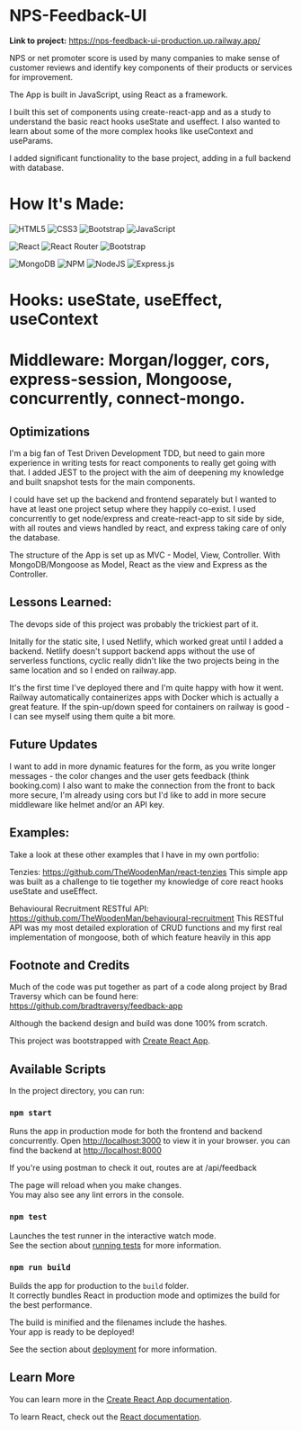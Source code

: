 # NPS-Feedback-UI

**Link to project:** https://nps-feedback-ui-production.up.railway.app/

NPS or net promoter score is used by many companies to make sense of customer reviews and identify key components of their products or services for improvement.

The App is built in JavaScript, using React as a framework.

I built this set of components using create-react-app and as a study to understand the basic react hooks useState and useffect. I also wanted to learn about some of the more complex hooks like useContext and useParams.

I added significant functionality to the base project, adding in a full backend with database.  

# How It's Made:

![HTML5](https://img.shields.io/badge/html5-%23E34F26.svg?style=for-the-badge&logo=html5&logoColor=white)
![CSS3](https://img.shields.io/badge/css3-%231572B6.svg?style=for-the-badge&logo=css3&logoColor=white)
![Bootstrap](https://img.shields.io/badge/bootstrap-%23563D7C.svg?style=for-the-badge&logo=bootstrap&logoColor=white)
![JavaScript](https://img.shields.io/badge/javascript-%23323330.svg?style=for-the-badge&logo=javascript&logoColor=%23F7DF1E)

![React](https://img.shields.io/badge/react-%2320232a.svg?style=for-the-badge&logo=react&logoColor=%2361DAFB)
![React Router](https://img.shields.io/badge/React_Router-CA4245?style=for-the-badge&logo=react-router&logoColor=white)
![Bootstrap](https://img.shields.io/badge/bootstrap-%23563D7C.svg?style=for-the-badge&logo=bootstrap&logoColor=white)

![MongoDB](https://img.shields.io/badge/MongoDB-%234ea94b.svg?style=for-the-badge&logo=mongodb&logoColor=white)
![NPM](https://img.shields.io/badge/NPM-%23CB3837.svg?style=for-the-badge&logo=npm&logoColor=white)
![NodeJS](https://img.shields.io/badge/node.js-6DA55F?style=for-the-badge&logo=node.js&logoColor=white)
![Express.js](https://img.shields.io/badge/express.js-%23404d59.svg?style=for-the-badge&logo=express&logoColor=%2361DAFB)


# Hooks: useState, useEffect, useContext

# Middleware: Morgan/logger, cors, express-session, Mongoose, concurrently, connect-mongo.

## Optimizations

I'm a big fan of Test Driven Development TDD, but need to gain more experience in writing tests for react components to really get going with that.
I added JEST to the project with the aim of deepening my knowledge and built snapshot tests for the main components.

I could have set up the backend and frontend separately but I wanted to have at least one project setup where they happily co-exist. 
I used concurrently to get node/express and create-react-app to sit side by side, with all routes and views handled by react, and express
taking care of only the database.

The structure of the App is set up as MVC - Model, View, Controller.  With MongoDB/Mongoose as Model, React as the view and Express as the Controller.

## Lessons Learned:

The devops side of this project was probably the trickiest part of it.  

Initally for the static site, I used Netlify, which worked great until I added a backend. 
Netlify doesn't support backend apps without the use of serverless functions, cyclic 
really didn't like the two projects being in the same location and so I ended on railway.app. 

It's the first time I've deployed there and I'm quite happy with how it went.  Railway automatically containerizes apps with Docker which is actually a great feature. If the spin-up/down speed for containers on railway is good - I can see myself using them quite a bit more.

## Future Updates

I want to add in more dynamic features for the form, as you write longer messages - the color changes and the user gets feedback (think booking.com) I also want to make the connection from the front to back more secure, I'm already using cors but I'd like to add in more secure middleware like helmet and/or an API key.

## Examples:

Take a look at these other examples that I have in my own portfolio:

Tenzies: https://github.com/TheWoodenMan/react-tenzies
This simple app was built as a challenge to tie together my knowledge of core react hooks useState and useEffect.

Behavioural Recruitment RESTful API: https://github.com/TheWoodenMan/behavioural-recruitment
This RESTful API was my most detailed exploration of CRUD functions and my first real implementation of mongoose, both of which feature heavily in this app

## Footnote and Credits

Much of the code was put together as part of a code along project by Brad Traversy which can be found here: https://github.com/bradtraversy/feedback-app

Although the backend design and build was done 100% from scratch.

This project was bootstrapped with [Create React App](https://github.com/facebook/create-react-app).

## Available Scripts

In the project directory, you can run:

### `npm start`

Runs the app in production mode for both the frontend and backend concurrently.
Open [http://localhost:3000](http://localhost:3000) to view it in your browser.
you can find the backend at  [http://localhost:8000](http://localhost:8000)

If you're using postman to check it out, routes are at /api/feedback

The page will reload when you make changes.\
You may also see any lint errors in the console.

### `npm test`

Launches the test runner in the interactive watch mode.\
See the section about [running tests](https://facebook.github.io/create-react-app/docs/running-tests) for more information.

### `npm run build`

Builds the app for production to the `build` folder.\
It correctly bundles React in production mode and optimizes the build for the best performance.

The build is minified and the filenames include the hashes.\
Your app is ready to be deployed!

See the section about [deployment](https://facebook.github.io/create-react-app/docs/deployment) for more information.

## Learn More

You can learn more in the [Create React App documentation](https://facebook.github.io/create-react-app/docs/getting-started).

To learn React, check out the [React documentation](https://reactjs.org/).
